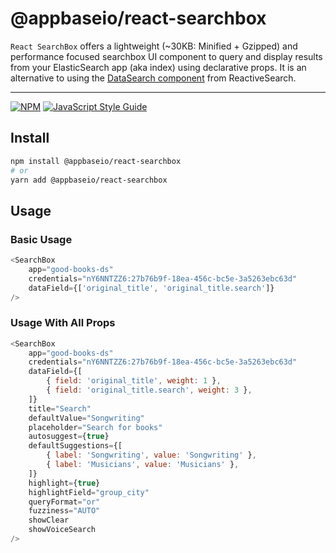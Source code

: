 # @appbaseio/react-searchbox

> 

`React SearchBox` offers a lightweight (~30KB: Minified + Gzipped) and performance focused searchbox UI component to query and display results from your ElasticSearch app (aka index) using declarative props. It is an alternative to using the [DataSearch component](https://docs.appbase.io/docs/reactivesearch/v3/search/datasearch/) from ReactiveSearch.

---

[![NPM](https://img.shields.io/npm/v/@appbaseio/react-searchbox.svg)](https://www.npmjs.com/package/@appbaseio/react-searchbox) [![JavaScript Style Guide](https://img.shields.io/badge/code_style-standard-brightgreen.svg)](https://standardjs.com)

## Install

```bash
npm install @appbaseio/react-searchbox
# or
yarn add @appbaseio/react-searchbox
```

## Usage

### Basic Usage

```js
<SearchBox
	app="good-books-ds"
	credentials="nY6NNTZZ6:27b76b9f-18ea-456c-bc5e-3a5263ebc63d"
	dataField={['original_title', 'original_title.search']}
/>
```

### Usage With All Props

```js
<SearchBox
	app="good-books-ds"
	credentials="nY6NNTZZ6:27b76b9f-18ea-456c-bc5e-3a5263ebc63d"
	dataField={[
		{ field: 'original_title', weight: 1 },
		{ field: 'original_title.search', weight: 3 },
	]}
	title="Search"
	defaultValue="Songwriting"
	placeholder="Search for books"
	autosuggest={true}
	defaultSuggestions={[
		{ label: 'Songwriting', value: 'Songwriting' },
		{ label: 'Musicians', value: 'Musicians' },
	]}
	highlight={true}
	highlightField="group_city"
	queryFormat="or"
	fuzziness="AUTO"
	showClear
	showVoiceSearch
/>
```
